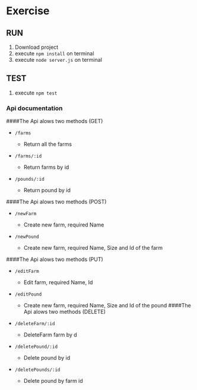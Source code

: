 # Exercise


## RUN

1. Download project
2. execute `npm install` on terminal
3. execute `node server.js` on terminal

## TEST

1. execute `npm test`

### Api documentation

####The Api alows two methods (GET)
 - `/farms`

    - Return all the farms
    
 - `/farms/:id`
    
    - Return farms by id
 
 - `/pounds/:id`
    
    - Return pound by id

####The Api alows two methods (POST)
 - `/newFarm`

    - Create new farm, required Name
    
 - `/newPound`
    
    - Create new farm, required Name, Size and Id of the farm
    
####The Api alows two methods (PUT)
 - `/editFarm`

    - Edit farm, required Name, Id
    
 - `/editPound`
    
    - Create new farm, required Name, Size and Id of the pound
####The Api alows two methods (DELETE)
 - `/deleteFarm/:id`

    - DeleteFarm farm by d
    
 - `/deletePound/:id`
    
    - Delete pound by id

 - `/deletePounds/:id`
     
     - Delete pound by farm id
